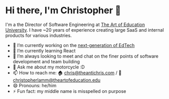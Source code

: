 # Hi there, I'm Christopher 👋

I'm a the Director of Software Engineering at [The Art of Education University](https://theartofeducation.edu/).
I have ~20 years of experience creating large SaaS and internal products for
various industries.

* 🔭 I’m currently working on the [next-generation of EdTech](https://github.com/theartofeducation)
* 🌱 I’m currently learning React
* 👯 I’m always looking to meet and chat on the finer points of software
development and team building
* 💬 Ask me about my motorcycle :D
* 📫 How to reach me: 🏠 chris@theantichris.com / 🏢 christopherlamm@theartofeducation.edu
* 😄 Pronouns: he/him
* ⚡ Fun fact: my middle name is misspelled on purpose
